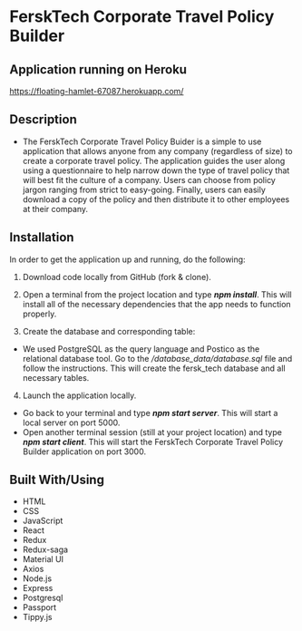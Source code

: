 # FerskTech Corporate Travel Policy Builder

## Application running on Heroku

<https://floating-hamlet-67087.herokuapp.com/>

## Description

* The FerskTech Corporate Travel Policy Buider is a simple to use application that allows anyone from any company (regardless of size) to create a corporate travel policy. The application guides the user along using a questionnaire to help narrow down the type of travel policy that will best fit the culture of a company. Users can choose from policy jargon ranging from strict to easy-going. Finally, users can easily download a copy of the policy and then distribute it to other employees at their company.

## Installation

In order to get the application up and running, do the following:

1. Download code locally from GitHub (fork & clone).

2. Open a terminal from the project location and type ***npm install***. This will install all of the necessary dependencies that the app needs to function properly.
3. Create the database and corresponding table:

* We used PostgreSQL as the query language and Postico as the relational database tool. Go to the */database_data/database.sql* file and follow the instructions. This will create the fersk_tech database and all necessary tables.

4. Launch the application locally.

* Go back to your terminal and type ***npm start server***. This will start a local server on port 5000.
* Open another terminal session (still at your project location) and type ***npm start client***. This will start the FerskTech Corporate Travel Policy Builder application on port 3000.

## Built With/Using

* HTML
* CSS
* JavaScript
* React
* Redux
* Redux-saga
* Material UI
* Axios
* Node.js
* Express
* Postgresql
* Passport
* Tippy.js
